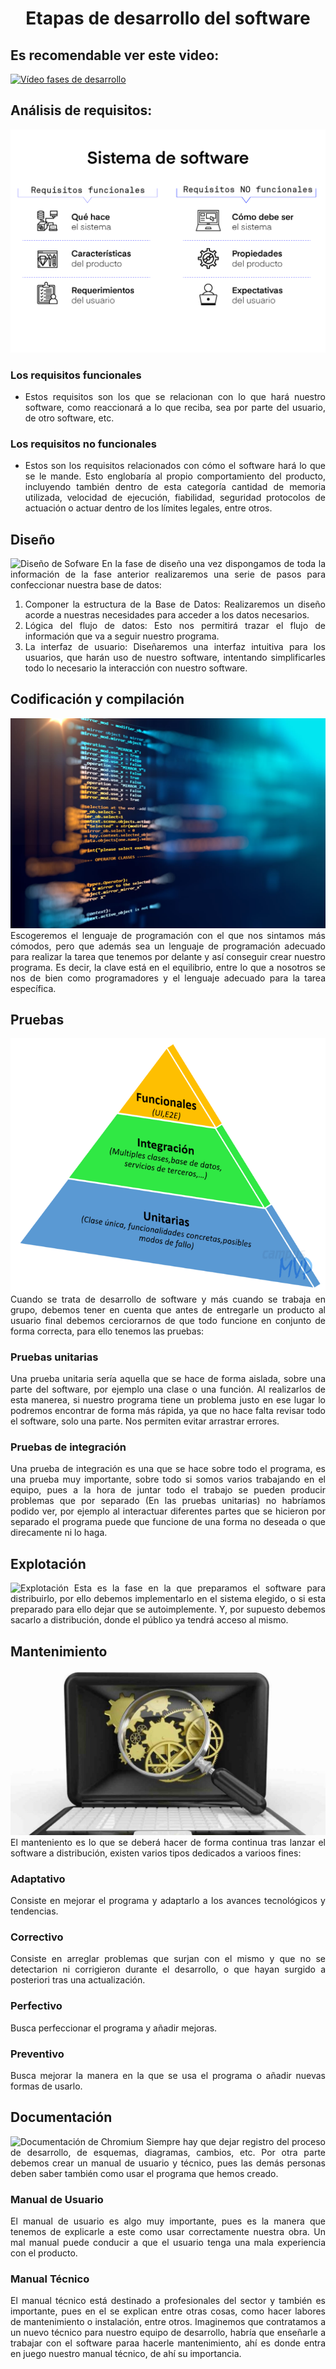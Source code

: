 <div align="justify">

# <div align="center">Etapas de desarrollo del software</div>

## Es recomendable ver este video:
[![Vídeo fases de desarrollo](https://i.ytimg.com/vi/bVMQQNjygoA/maxresdefault.jpg)](https://youtu.be/bVMQQNjygoA?si=tFyMoy2KEUOCOFb6)

## Análisis de requisitos:
![Requisitos](images/Requisitos.png)
### Los requisitos funcionales
- Estos requisitos son los que se relacionan con lo que hará nuestro software, como reaccionará a lo que reciba, sea por parte del usuario, de otro software, etc.
### Los requisitos no funcionales
* Estos son los requisitos relacionados con cómo el software hará lo que se le mande. Esto englobaría al propio comportamiento del producto, incluyendo también dentro de esta categoría cantidad de memoria utilizada, velocidad de ejecución, fiabilidad, seguridad protocolos de actuación o actuar dentro de los límites legales, entre otros.

## Diseño
![Diseño de Sofware](images/Diseño.jpg)
En la fase de diseño una vez dispongamos de toda la información de la fase anterior realizaremos una serie de pasos para confeccionar nuestra base de datos:
1. Componer la estructura de la Base de Datos: Realizaremos un diseño acorde a nuestras necesidades para acceder a los datos necesarios.
2. Lógica del flujo de datos: Esto nos permitirá trazar el flujo de información que va a seguir nuestro programa.
3. La interfaz de usuario: Diseñaremos una interfaz intuitiva para los usuarios, que harán uso de nuestro software, intentando simplificarles todo lo necesario la interacción con nuestro software.

## Codificación y compilación
![Codificación](images/Codificacion.jpg)
Escogeremos el lenguaje de programación con el que nos sintamos más cómodos, pero que además sea un lenguaje de programación adecuado para realizar la tarea que tenemos por delante y así conseguir crear nuestro programa. Es decir, la clave está en el equilibrio, entre lo que a nosotros se nos de bien como programadores y el lenguaje adecuado para la tarea específica.

## Pruebas
![Pruebas](images/pruebas.png)
Cuando se trata de desarrollo de software y más cuando se trabaja en grupo, debemos tener en cuenta que antes de entregarle un producto al usuario final debemos cerciorarnos de que todo funcione en conjunto de forma correcta, para ello tenemos las pruebas:
### Pruebas unitarias
Una prueba unitaria sería aquella que se hace de forma aislada, sobre una parte del software, por ejemplo una clase o una función. Al realizarlos de esta manerea, si nuestro programa tiene un problema justo en ese lugar lo podremos encontrar de forma más rápida, ya que no hace falta revisar todo el software, solo una parte. Nos permiten evitar arrastrar errores.
### Pruebas de integración
Una prueba de integración es una que se hace sobre todo el programa, es una prueba muy importante, sobre todo si somos varios trabajando en el equipo, pues a la hora de juntar todo el trabajo se pueden producir problemas que por separado (En las pruebas unitarias) no habríamos podido ver, por ejemplo al interactuar diferentes partes que se hicieron por separado el programa puede que funcione de una forma no deseada o que direcamente ni lo haga.

## Explotación
![Explotación](images/distribución.jpg)
Esta es la fase en la que preparamos el software para distribuirlo, por ello debemos implementarlo en el sistema elegido, o si esta preparado para ello dejar que se autoimplemente. Y, por supuesto debemos sacarlo a distribución, donde el público ya tendrá acceso al mismo.

## Mantenimiento
![Mantenimiento](images/mantenimiento.jpg)
El manteniento es lo que se deberá hacer de forma continua tras lanzar el software a distribución, existen varios tipos dedicados a varioos fines:
### Adaptativo
Consiste en mejorar el programa y adaptarlo a los avances tecnológicos y tendencias.
### Correctivo
Consiste en arreglar problemas que surjan con el mismo y que no se detectarion ni corrigieron durante el desarrollo, o que hayan surgido a posteriori tras una actualización.
### Perfectivo
Busca perfeccionar el programa y añadir mejoras.
### Preventivo
Busca mejorar la manera en la que se usa el programa o añadir nuevas formas de usarlo.

## Documentación
![Documentación de Chromium](images/documentación.png)
Siempre hay que dejar registro del proceso de desarrollo, de esquemas, diagramas, cambios, etc. Por otra parte debemos crear un manual de usuario y técnico, pues las demás personas deben saber también como usar el programa que hemos creado.
### Manual de Usuario
El manual de usuario es algo muy importante, pues es la manera que tenemos de explicarle a este como usar correctamente nuestra obra. Un mal manual puede conducir a que el usuario tenga una mala experiencia con el producto.
### Manual Técnico
El manual técnico está destinado a profesionales del sector y también es importante, pues en el se explican entre otras cosas, como hacer labores de mantenimiento o instalación, entre otros. Imaginemos que contratamos a un nuevo técnico para nuestro equipo de desarrollo, habría que enseñarle a trabajar con el software paraa hacerle mantenimiento, ahí es donde entra en juego nuestro manual técnico, de ahí su importancia.

</div>
